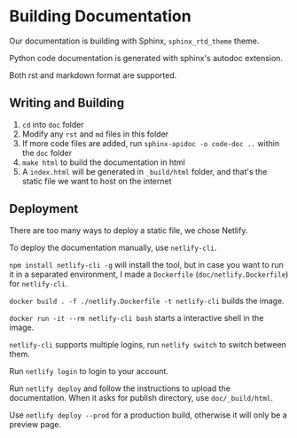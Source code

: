 # Building Documentation

Our documentation is building with Sphinx, `sphinx_rtd_theme` theme. 

Python code documentation is generated with sphinx's autodoc extension.

Both rst and markdown format are supported.

## Writing and Building

1. `cd` into `doc` folder
2. Modify any `rst` and `md` files in this folder
3. If more code files are added, run `sphinx-apidoc -o code-doc ..` within the `doc` folder
3. `make html` to build the documentation in html
4. A `index.html` will be generated in `_build/html` folder, and that's the static file we want to host on the internet

## Deployment

There are too many ways to deploy a static file, we chose Netlify. 

To deploy the documentation manually, use `netlify-cli`.

`npm install netlify-cli -g` will install the tool, but in case you want to run it in a separated environment, I made a `Dockerfile` (`doc/netlify.Dockerfile`) for `netlify-cli`.

`docker build . -f ./netlify.Dockerfile -t netlify-cli` builds the image.

`docker run -it --rm netlify-cli bash` starts a interactive shell in the image.

`netlify-cli` supports multiple logins, run `netlify switch` to switch between them.

Run `netlify login` to login to your account.

Run `netlify deploy` and follow the instructions to upload the documentation.
    When it asks for publish directory, use `doc/_build/html`.

Use `netlify deploy --prod` for a production build, otherwise it will only be a preview page.
